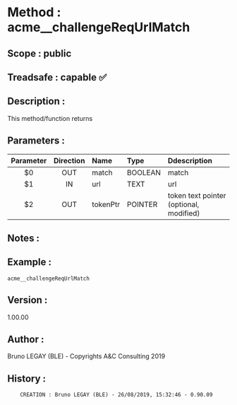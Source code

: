 ﻿# **Method :** acme__challengeReqUrlMatch## **Scope :** public## **Treadsafe :** capable ✅ ## **Description :** This method/function returns## **Parameters :** | Parameter | Direction | Name | Type | Ddescription | |:----:|:----:|:----|:----|:----| | $0 | OUT | match | BOOLEAN | match | | $1 | IN | url | TEXT | url | | $2 | OUT | tokenPtr | POINTER | token text pointer (optional, modified) | ## **Notes :** ## **Example :** ```acme__challengeReqUrlMatch```## **Version :** 1.00.00## **Author :** Bruno LEGAY (BLE) - Copyrights A&C Consulting 2019## **History :**          CREATION : Bruno LEGAY (BLE) - 26/08/2019, 15:32:46 - 0.90.09